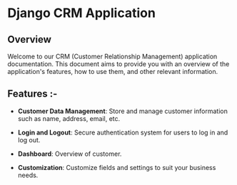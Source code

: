 # Django CRM Application

## Overview
Welcome to our CRM (Customer Relationship Management) application documentation. This document aims to provide you with an overview of the application's features, how to use them, and other relevant information.

## Features :-

- **Customer Data Management**: Store and manage customer information such as name, address, email, etc.
- **Login and Logout**: Secure authentication system for users to log in and log out.
- **Dashboard**: Overview of customer.

- **Customization**: Customize fields and settings to suit your business needs.
